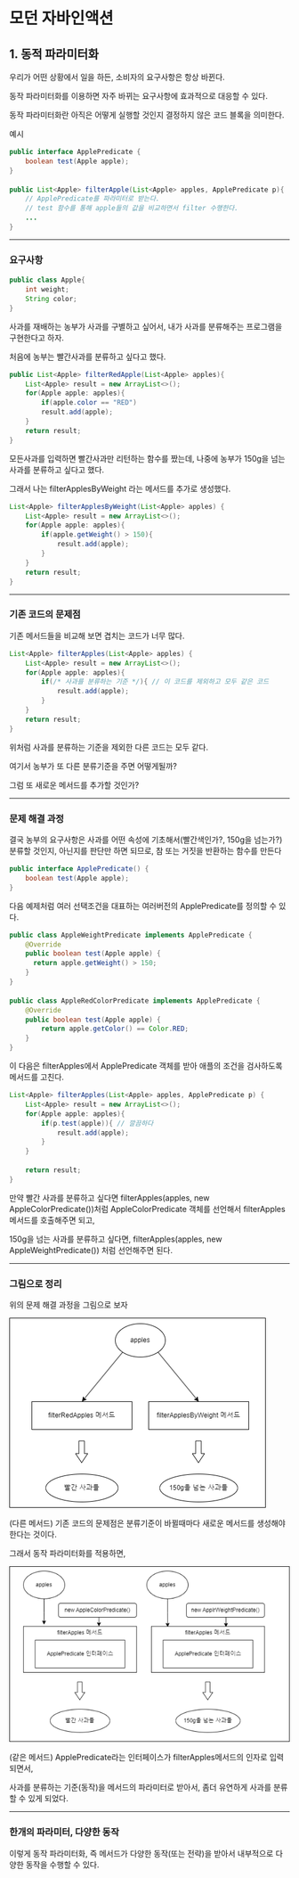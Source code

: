 # 모던 자바인액션

## 1. 동적 파라미터화

우리가 어떤 상황에서 일을 하든, 소비자의 요구사항은 항상 바뀐다.

동작 파라미터화를 이용하면 자주 바뀌는 요구사항에 효과적으로 대응할 수 있다. 

동작 파라미터화란 아직은 어떻게 실행할 것인지 결정하지 않은 코드 블록을 의미한다.

예시
```java
public interface ApplePredicate {
	boolean test(Apple apple);
}

public List<Apple> filterApple(List<Apple> apples, ApplePredicate p){
    // ApplePredicate를 파라미터로 받는다.
    // test 함수를 통해 apple들의 값을 비교하면서 filter 수행한다.
    ...
}
```

---

### 요구사항
```java
public class Apple{
    int weight;
    String color;
}
```

사과를 재배하는 농부가 사과를 구별하고 싶어서,
내가 사과를 분류해주는 프로그램을 구현한다고 하자.

처음에 농부는 빨간사과를 분류하고 싶다고 했다.

```java
public List<Apple> filterRedApple(List<Apple> apples){
    List<Apple> result = new ArrayList<>();
    for(Apple apple: apples){
        if(apple.color == "RED")
        result.add(apple);
    }
    return result;
}
```

모든사과를 입력하면 빨간사과만 리턴하는 함수를 짰는데,
나중에 농부가 150g을 넘는 사과를 분류하고 싶다고 했다.

그래서 나는 filterApplesByWeight 라는 메서드를 추가로 생성했다.

```java
List<Apple> filterApplesByWeight(List<Apple> apples) {
	List<Apple> result = new ArrayList<>();
	for(Apple apple: apples){
    	if(apple.getWeight() > 150){
        	result.add(apple);
        }
    }
    return result;
}
```

---

### 기존 코드의 문제점

기존 메서드들을 비교해 보면 겹치는 코드가 너무 많다.

```java
List<Apple> filterApples(List<Apple> apples) {
	List<Apple> result = new ArrayList<>();
	for(Apple apple: apples){
    	if(/* 사과를 분류하는 기준 */){ // 이 코드를 제외하고 모두 같은 코드
        	result.add(apple);
        }
    }
    return result;
}
```

위처럼 사과를 분류하는 기준을 제외한 다른 코드는 모두 같다.

여기서 농부가 또 다른 분류기준을 주면 어떻게될까?

그럼 또 새로운 메서드를 추가할 것인가?

---

### 문제 해결 과정

결국 농부의 요구사항은 사과를 어떤 속성에 기초해서(빨간색인가?, 150g을 넘는가?) 분류할 것인지, 아닌지를 판단만 하면 되므로, 참 또는 거짓을 반환하는 함수를 만든다

```java
public interface ApplePredicate() {
	boolean test(Apple apple);
}
```

다음 예제처럼 여러 선택조건을 대표하는 여러버전의 ApplePredicate를 정의할 수 있다.

```java
public class AppleWeightPredicate implements ApplePredicate {
    @Override
    public boolean test(Apple apple) {
      return apple.getWeight() > 150;
    }
}

public class AppleRedColorPredicate implements ApplePredicate {
    @Override
    public boolean test(Apple apple) {
        return apple.getColor() == Color.RED;
    }
}

```

이 다음은 filterApples에서 ApplePredicate 객체를 받아 애플의 조건을 검사하도록 메서드를 고친다.

```java
List<Apple> filterApples(List<Apple> apples, ApplePredicate p) {
	List<Apple> result = new ArrayList<>();
	for(Apple apple: apples){
    	if(p.test(apple)){ // 깔끔하다
        	result.add(apple);
        }
    }
    
    return result;
}
```

만약 빨간 사과를 분류하고 싶다면
filterApples(apples, new AppleColorPredicate())처럼
AppleColorPredicate 객체를 선언해서 filterApples 메서드를 호출해주면 되고,

150g을 넘는 사과를 분류하고 싶다면,
filterApples(apples, new AppleWeightPredicate()) 처럼 선언해주면 된다.

---

### 그림으로 정리

위의 문제 해결 과정을 그림으로 보자

![](../../image/dynamic_parameter1.png)

(다른 메서드)
기존 코드의 문제점은 분류기준이 바뀔때마다 새로운 메서드를 생성해야 한다는 것이다.


그래서 동작 파라미터화를 적용하면,

![Alt text](../../image/dynamic_paramter2.png)

(같은 메서드)
ApplePredicate라는 인터페이스가 filterApples메서드의 인자로 입력되면서,

사과를 분류하는 기준(동작)을 메서드의 파라미터로 받아서, 좀더 유연하게 사과를 분류할 수 있게 되었다.

---

### 한개의 파라미터, 다양한 동작

이렇게 동작 파라미터화, 즉 메서드가 다양한 동작(또는 전략)을 받아서 내부적으로 다양한 동작을 수행할 수 있다.